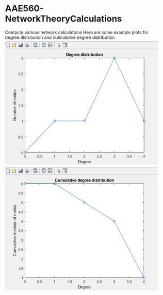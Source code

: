 # AAE560-NetworkTheoryCalculations
Compute various network calculations
Here are some example plots for degree distribution and culmulative degree distribution
![](degreedist.png)
![](culmdegreedist.png)
